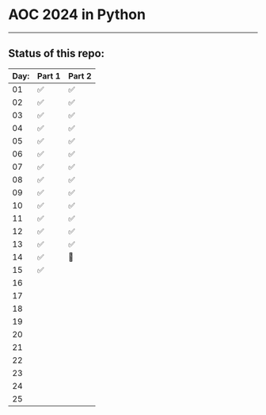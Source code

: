 # AOC 2024 in Python

--- 

## Status of this repo:

| Day:     | Part 1| Part 2|
|-------------|-------|-------|
| 01 | ✅ | ✅ |
| 02 | ✅ | ✅ |
| 03 | ✅ | ✅ |
| 04 | ✅ | ✅ |
| 05 | ✅ | ✅ |
| 06 | ✅ | ✅ |
| 07 | ✅ | ✅ |
| 08 | ✅ | ✅ |
| 09 | ✅ | ✅ |
| 10 | ✅ | ✅ |
| 11 | ✅ | ✅ |
| 12 | ✅ | ✅ |
| 13 | ✅ | ✅ |
| 14 | ✅ | 🚮 |
| 15 | ✅ |  |
| 16 |  |  |
| 17 |  |  |
| 18 |  |  |
| 19 |  |  |
| 20 |  |  |
| 21 |  |  |
| 22 |  |  |
| 23 |  |  |
| 24 |  |  |
| 25 |  |  |
